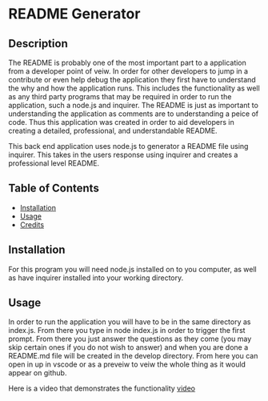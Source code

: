 # README Generator

## Description 

The README is probably one of the most important part to a application from a developer point of veiw. In order for other developers to jump in a contribute or 
even help debug the application they first have to understand the why and how the application runs. This includes the functionality as well as any third party programs
that may be required in order to run the application, such a node.js and inquirer. The README is just as important to understanding the application as comments are
to understanding a peice of code. Thus this application was created in order to aid developers in creating a detailed, professional, and understandable README.

This back end application uses node.js to generator a README file using inquirer. This takes in the users response using inquirer and creates a professional level README.



## Table of Contents

* [Installation](#installation)
* [Usage](#usage)
* [Credits](#credits)


## Installation

For this program you will need node.js installed on to you computer, as well as have inquirer installed into your working directory. 


## Usage 

In order to run the application you will have to be in the same directory as index.js. From there you type in node index.js in order to trigger the first prompt.
From there you just answer the questions as they come (you may skip certain ones if you do not wish to answer) and when you are done a README.md file will be 
created in the develop directory. From here you can open in up in vscode or as a preveiw to veiw the whole thing as it would appear on github.

Here is a video that demonstrates the functionality [video](./Develop/assets/video/README-tutorial)

